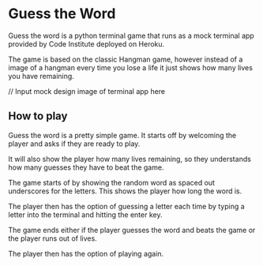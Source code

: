 # Guess the Word

Guess the word is a python terminal game that runs as a mock terminal app provided by Code Institute deployed on Heroku.

The game is based on the classic Hangman game, however instead of a image of a hangman every time you lose a life it just shows how many lives you have remaining.

// Input mock design image of terminal app here 


## How to play

Guess the word is a pretty simple game. It starts off by welcoming the player and asks if they are ready to play.

It will also show  the player how many lives remaining, so they understands how many guesses they have to beat the game.

The game starts of by showing the random word as spaced out underscores for the letters. This shows the player how long the word is.

The player then has the option of guessing a letter each time by typing a letter into the terminal and hitting the enter key.

The game ends either if the player guesses the word and beats the game or the player runs out of lives.

The player then has the option of playing again.
